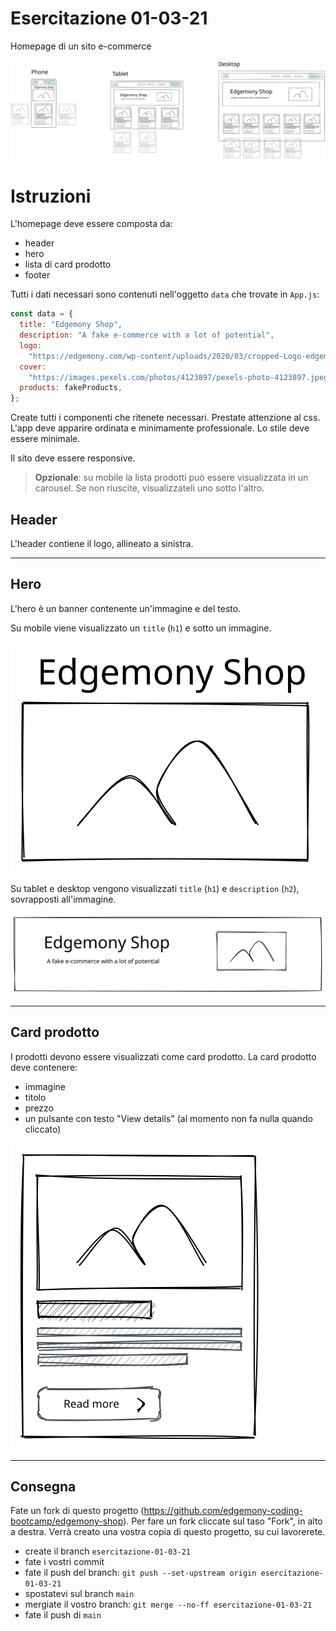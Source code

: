 # Esercitazione 01-03-21

Homepage di un sito e-commerce


![responsive layout](images/1-layout.svg)

# Istruzioni

L'homepage deve essere composta da:
- header
- hero
- lista di card prodotto
- footer

Tutti i dati necessari sono contenuti nell'oggetto `data` che trovate in `App.js`:

```javascript
const data = {
  title: "Edgemony Shop",
  description: "A fake e-commerce with a lot of potential",
  logo:
    "https://edgemony.com/wp-content/uploads/2020/03/cropped-Logo-edgemony_TeBIANCO-04.png",
  cover:
    "https://images.pexels.com/photos/4123897/pexels-photo-4123897.jpeg?auto=compress&cs=tinysrgb&dpr=2&h=750&w=1260",
  products: fakeProducts,
};
```

Create tutti i componenti che ritenete necessari.
Prestate attenzione al css. L'app deve apparire ordinata e minimamente professionale.
Lo stile deve essere minimale.

Il sito deve essere responsive.

> **Opzionale**: su mobile la lista prodotti può essere visualizzata in un carousel. Se non riuscite, visualizzateli uno sotto l'altro.


## Header

L'header contiene il logo, allineato a sinistra.

---

## Hero

L'hero è un banner contenente un'immagine e del testo.

Su mobile viene visualizzato un `title` (`h1`) e sotto un immagine.

![hero mobile](images/1-hero-mobile.svg)

Su tablet e desktop vengono visualizzati `title` (`h1`) e `description` (`h2`), sovrapposti all'immagine.

![hero desktop](images/1-hero-desktop.svg)

---

## Card prodotto

I prodotti devono essere visualizzati come card prodotto.
La card prodotto deve contenere:
- immagine
- titolo
- prezzo
- un pulsante con testo "View details" (al momento non fa nulla quando cliccato)

![card prodotto](images/1-card-prodotto.svg)

---

## Consegna

Fate un fork di questo progetto (https://github.com/edgemony-coding-bootcamp/edgemony-shop).
Per fare un fork cliccate sul taso "Fork", in alto a destra.
Verrà creato una vostra copia di questo progetto, su cui lavorerete.

- create il branch `esercitazione-01-03-21`
- fate i vostri commit
- fate il push del branch: `git push --set-upstream origin esercitazione-01-03-21`
- spostatevi sul branch `main`
- mergiate il vostro branch: `git merge --no-ff esercitazione-01-03-21`
- fate il push di `main`